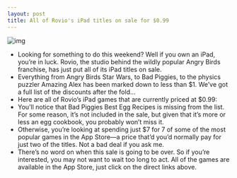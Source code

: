 ```yaml
---
layout: post
title: All of Rovio's iPad titles on sale for $0.99
---
```

![img](http://media.idownloadblog.com/wp-content/uploads/2012/12/Rovio-teaser-001.jpg)
* Looking for something to do this weekend? Well if you own an iPad, you’re in luck. Rovio, the studio behind the wildly popular Angry Birds franchise, has just put all of its iPad titles on sale.
* Everything from Angry Birds Star Wars, to Bad Piggies, to the physics puzzler Amazing Alex has been marked down to less than $1. We’ve got a full list of the discounts after the fold…
* Here are all of Rovio’s iPad games that are currently priced at $0.99:
* You’ll notice that Bad Piggies Best Egg Recipes is missing from the list. For some reason, it’s not included in the sale, but given that it’s more or less an egg cookbook, you probably won’t miss it.
* Otherwise, you’re looking at spending just $7 for 7 of some of the most popular games in the App Store—a price that’d you’d normally pay for just two of the titles. Not a bad deal if you ask me.
* There’s no word on when this sale is going to be over. So if you’re interested, you may not want to wait too long to act. All of the games are available in the App Store, just click on the direct links above.


